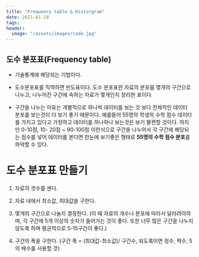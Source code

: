 ```yaml
---
title: "Frequency table & Historgram"
date: 2021-01-18
tags:
header:
  image: "/assets/images/code.jpg"
---
```


## 도수 분포표(Frequency table)

 * 기술통계에 해당되는 기법이다.

 * 도수분포표를 직역하면 빈도표이다. 도수 분포표란 자료의 분포를 몇개의 구간으로 나누고, 나누어진 구간에 속하는 자료가 몇개인지 정리한 표이다.

 * 구간을 나누는 이유는 개별적으로 하나씩 데이터를 보는 것 보다 전체적인 데이터 분포를 보는것이 더 보기 좋기 때문이다. 예를들어 55명의 학생의 수학 점수 데이터를 가지고 있다고 가정하고 데이터를 하나하나 보는것은 보기 불편할 것이다. 하지만 0-10점, 10- 20점 ~ 90-100점 이런식으로 구간을 나누어서 각 구간에 해당되는 점수를 넣어 데이터를 본다면 한눈에 보기좋은 형태로 **55명의 수학 점수 분포**를 파악할 수 있다.



# 도수 분포표 만들기

 1. 자료의 갯수를 센다.

 2. 자료 내에서 최소값, 최대값을 구한다.

 3. 몇개의 구간으로 나눌지 결정한다. (이 때 자료의 개수나 분포에 따라서 달라려야하며, 각 구간에 5개 이상의 숫자가 들어가는 것이 좋다. 또한 너무 많은 구간을 나누지 않도록 하며 평균적으로 5-15구간이 좋다.)
 4. 구간의 폭을 구한다. (구간 폭 = (최대값-최소값)/ 구간수, 되도록이면 정수, 짝수, 5의 배수를 사용할 것)